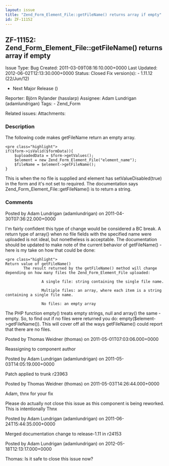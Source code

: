 ```yaml
---
layout: issue
title: "Zend_Form_Element_File::getFileName() returns array if empty"
id: ZF-11152
---
```


ZF-11152: Zend\_Form\_Element\_File::getFileName() returns array if empty
-------------------------------------------------------------------------

 Issue Type: Bug Created: 2011-03-09T08:16:10.000+0000 Last Updated: 2012-06-02T12:13:30.000+0000 Status: Closed Fix version(s): - 1.11.12 (22/Jun/12)
- Next Major Release ()
 
 Reporter:  Björn Rylander (hasslarp)  Assignee:  Adam Lundrigan (adamlundrigan)  Tags: - Zend\_Form
 
 Related issues: 
 Attachments: 
### Description

The following code makes getFileName return an empty array.

 
    <pre class="highlight">
    if($form->isValid($formData)){
        $uploadedData = $form->getValues();
        $element = new Zend_Form_Element_File("element_name");
        $fileName = $element->getFileName();
    }


This is when the no file is supplied and element has setValueDisabled(true) in the form and it's not set to required. The documentation says Zend\_Form\_Element\_File::getFileName() is to return a string.

 

 

### Comments

Posted by Adam Lundrigan (adamlundrigan) on 2011-04-30T07:36:22.000+0000

I'm fairly confident this type of change would be considered a BC break. A return type of array() when no file fields with the specified name were uploaded is not ideal, but nonetheless is acceptable. The documentation should be updated to make note of the current behavior of getFileName() - here is my take on how that could be done:

 
    <pre class="highlight">
    Return value of getFileName()
            The result returned by the getFileName() method will change depending on how many files the Zend_Form_Element_File uploaded:
        
                    A single file: string containing the single file name.
                
                    Multiple files: an array, where each item is a string containing a single file name.
                
                    No files: an empty array


The PHP function empty() treats empty strings, null and array() the same - empty. So, to find out if no files were returned you do: empty($element->getFileName()). This will cover off all the ways getFileName() could report that there are no files.

 

 

Posted by Thomas Weidner (thomas) on 2011-05-01T07:03:06.000+0000

Reassigning to component author

 

 

Posted by Adam Lundrigan (adamlundrigan) on 2011-05-03T14:05:19.000+0000

Patch applied to trunk r23963

 

 

Posted by Thomas Weidner (thomas) on 2011-05-03T14:26:44.000+0000

Adam, thnx for your fix

Please do actually not close this issue as this component is being reworked. This is intentionally Thnx

 

 

Posted by Adam Lundrigan (adamlundrigan) on 2011-06-24T15:44:35.000+0000

Merged documentation change to release-1.11 in r24153

 

 

Posted by Adam Lundrigan (adamlundrigan) on 2012-05-18T12:13:17.000+0000

Thomas: Is it safe to close this issue now?

 

 